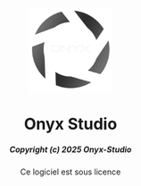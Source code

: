 <p align="center"><img src="./app/assets/images/onyx_logo_detoutrer.png" width="150px" height="150px" alt="aventium softworks"></p>

<h1 align="center">Onyx Studio</h1>

<em><h5 align="center">Copyright (c) 2025 Onyx-Studio</h5></em>

<p align="center">Ce logiciel est sous licence</p>